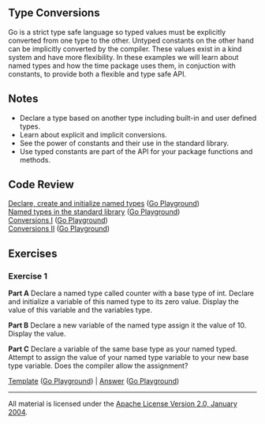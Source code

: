 ## Type Conversions

Go is a strict type safe language so typed values must be explicitly converted from one type to the other. Untyped constants on the other hand can be implicitly converted by the compiler. These values exist in a kind system and have more flexibility. In these examples we will learn about named types and how the time package uses them, in conjuction with constants, to provide both a flexible and type safe API.

## Notes

* Declare a type based on another type including built-in and user defined types.
* Learn about explicit and implicit conversions.
* See the power of constants and their use in the standard library.
* Use typed constants are part of the API for your package functions and methods.

## Code Review

[Declare, create and initialize named types](example1/example1.go) ([Go Playground](http://play.golang.org/p/jcNHcgFz6N))  
[Named types in the standard library](example2/example2.go) ([Go Playground](http://play.golang.org/p/bUtxOEgcOn))  
[Conversions I](example3/example3.go) ([Go Playground](http://play.golang.org/p/NXJ8i2Gkhc))  
[Conversions II](example4/example4.go) ([Go Playground](http://play.golang.org/p/cc3XhBsKVW))

## Exercises

### Exercise 1

**Part A** Declare a named type called counter with a base type of int. Declare and initialize a variable of this named type to its zero value. Display the value of this variable and the variables type.

**Part B** Declare a new variable of the named type assign it the value of 10. Display the value.

**Part C** Declare a variable of the same base type as your named typed. Attempt to assign the value of your named type variable to your new base type variable. Does the compiler allow the assignment?

[Template](exercises/template1/template1.go) ([Go Playground](http://play.golang.org/p/stz8qh6YeR)) | 
[Answer](exercises/exercise1/exercise1.go) ([Go Playground](http://play.golang.org/p/aL6INg8hAh))
___
All material is licensed under the [Apache License Version 2.0, January 2004](http://www.apache.org/licenses/LICENSE-2.0).
